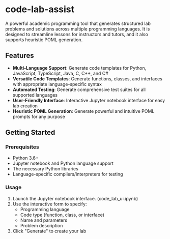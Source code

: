 # code-lab-assist

A powerful academic programming tool that generates structured lab problems and solutions across multiple programming languages. It is designed to streamline lessons for instructors and tutors, and it also supports heuristic POML generation.

## Features

- **Multi-Language Support**: Generate code templates for Python, JavaScript, TypeScript, Java, C, C++, and C#
- **Versatile Code Templates**: Generate functions, classes, and interfaces with appropriate language-specific syntax
- **Automated Testing**: Generate comprehensive test suites for all supported languages
- **User-Friendly Interface**: Interactive Jupyter notebook interface for easy lab creation
- **Heuristic POML Generation**: Generate powerful and intuitive POML prompts for any purpose

## Getting Started

### Prerequisites

- Python 3.6+
- Jupyter notebook and Python language support
- The necessary Python libraries
- Language-specific compilers/interpreters for testing

### Usage

1. Launch the Jupyter notebook interface. (code_lab_ui.ipynb)
2. Use the interactive form to specify:
   - Programming language
   - Code type (function, class, or interface)
   - Name and parameters
   - Problem description
3. Click "Generate" to create your lab
